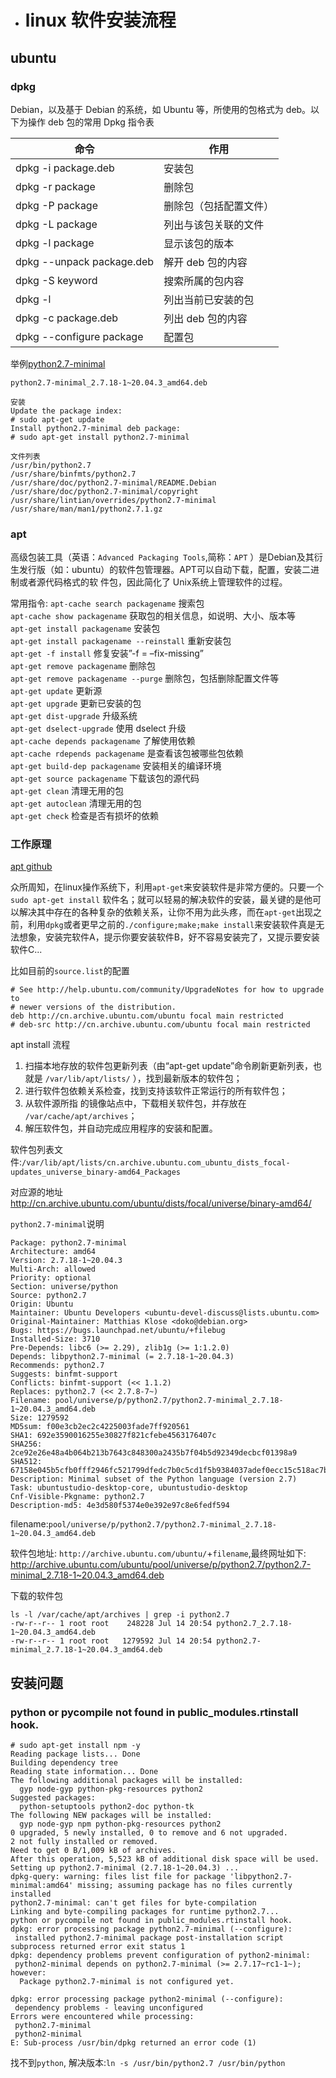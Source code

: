 - # linux 软件安装流程 

## ubuntu 
### dpkg 
Debian，以及基于 Debian 的系统，如 Ubuntu 等，所使用的包格式为 deb。以下为操作 deb 包的常用 Dpkg 指令表  

| 命令	                 | 作用 | 
| -- | -- |
| dpkg -i package.deb	 | 安装包  | 
| dpkg -r package	     | 删除包 | 
| dpkg -P package	     | 删除包（包括配置文件） | 
| dpkg -L package	     | 列出与该包关联的文件 | 
| dpkg -l package	     | 显示该包的版本 | 
| dpkg --unpack package.deb	 | 解开 deb 包的内容 | 
| dpkg -S keyword	 | 搜索所属的包内容 | 
| dpkg -l	 | 列出当前已安装的包 | 
| dpkg -c package.deb	 | 列出 deb 包的内容 | 
| dpkg --configure package	 | 配置包 | 

举例[python2.7-minimal](https://ubuntu.pkgs.org/20.04/ubuntu-updates-universe-amd64/python2.7-minimal_2.7.18-1~20.04.3_amd64.deb.html)  
```
python2.7-minimal_2.7.18-1~20.04.3_amd64.deb

安装
Update the package index:
# sudo apt-get update
Install python2.7-minimal deb package:
# sudo apt-get install python2.7-minimal

文件列表
/usr/bin/python2.7
/usr/share/binfmts/python2.7
/usr/share/doc/python2.7-minimal/README.Debian
/usr/share/doc/python2.7-minimal/copyright
/usr/share/lintian/overrides/python2.7-minimal
/usr/share/man/man1/python2.7.1.gz
```


### apt
高级包装工具（英语：`Advanced Packaging Tools`,简称：`APT` ）是Debian及其衍生发行版（如：ubuntu）的软件包管理器。APT可以自动下载，配置，安装二进制或者源代码格式的软 件包，因此简化了 Unix系统上管理软件的过程。


常用指令:
`apt-cache search packagename` 搜索包  
`apt-cache show packagename` 获取包的相关信息，如说明、大小、版本等  
`apt-get install packagename` 安装包   
`apt-get install packagename --reinstall` 重新安装包  
`apt-get -f install` 修复安装”-f = –fix-missing”  
`apt-get remove packagename` 删除包  
`apt-get remove packagename --purge` 删除包，包括删除配置文件等  
`apt-get update` 更新源  
`apt-get upgrade` 更新已安装的包  
`apt-get dist-upgrade` 升级系统  
`apt-get dselect-upgrade` 使用 dselect 升级  
`apt-cache depends packagename` 了解使用依赖  
`apt-cache rdepends packagename` 是查看该包被哪些包依赖  
`apt-get build-dep packagename` 安装相关的编译环境  
`apt-get source packagename` 下载该包的源代码  
`apt-get clean` 清理无用的包  
`apt-get autoclean` 清理无用的包  
`apt-get check` 检查是否有损坏的依赖  


### 工作原理
[apt github](https://github.com/Debian/apt) 


众所周知，在linux操作系统下，利用`apt-get`来安装软件是非常方便的。只要一个`sudo apt-get install` 软件名；就可以轻易的解决软件的安装，最关键的是他可以解决其中存在的各种复杂的依赖关系，让你不用为此头疼，而在`apt-get`出现之前，利用`dpkg`或者更早之前的`./configure;make;make install`来安装软件真是无法想象，安装完软件A，提示你要安装软件B，好不容易安装完了，又提示要安装软件C...

比如目前的`source.list`的配置
```shell
# See http://help.ubuntu.com/community/UpgradeNotes for how to upgrade to
# newer versions of the distribution.
deb http://cn.archive.ubuntu.com/ubuntu focal main restricted
# deb-src http://cn.archive.ubuntu.com/ubuntu focal main restricted
```

apt install 流程

1. 扫描本地存放的软件包更新列表（由“apt-get update”命令刷新更新列表，也就是 `/var/lib/apt/lists/` ），找到最新版本的软件包；
2. 进行软件包依赖关系检查，找到支持该软件正常运行的所有软件包；
3. 从软件源所指 的镜像站点中，下载相关软件包，并存放在 `/var/cache/apt/archives`；
4. 解压软件包，并自动完成应用程序的安装和配置。

软件包列表文件:`/var/lib/apt/lists/cn.archive.ubuntu.com_ubuntu_dists_focal-updates_universe_binary-amd64_Packages`  

对应源的地址 http://cn.archive.ubuntu.com/ubuntu/dists/focal/universe/binary-amd64/

`python2.7-minimal`说明  
```shell
Package: python2.7-minimal
Architecture: amd64
Version: 2.7.18-1~20.04.3
Multi-Arch: allowed
Priority: optional
Section: universe/python
Source: python2.7
Origin: Ubuntu
Maintainer: Ubuntu Developers <ubuntu-devel-discuss@lists.ubuntu.com>
Original-Maintainer: Matthias Klose <doko@debian.org>
Bugs: https://bugs.launchpad.net/ubuntu/+filebug
Installed-Size: 3710
Pre-Depends: libc6 (>= 2.29), zlib1g (>= 1:1.2.0)
Depends: libpython2.7-minimal (= 2.7.18-1~20.04.3)
Recommends: python2.7
Suggests: binfmt-support
Conflicts: binfmt-support (<< 1.1.2)
Replaces: python2.7 (<< 2.7.8-7~)
Filename: pool/universe/p/python2.7/python2.7-minimal_2.7.18-1~20.04.3_amd64.deb
Size: 1279592
MD5sum: f00e3cb2ec2c4225003fade7ff920561
SHA1: 692e3590016255e30827f821cfebe4563176407c
SHA256: 2ce92e26e48a4b064b213b7643c848300a2435b7f04b5d92349decbcf01398a9
SHA512: 67158e045b5cfb0fff2946fc521799dfedc7b0c5cd1f5b9384037adef0ecc15c518ac7b7cd32a2d3b8938d88e62dfe0c56fb24575a6ec2d06cfc4fd621c9cbeb
Description: Minimal subset of the Python language (version 2.7)
Task: ubuntustudio-desktop-core, ubuntustudio-desktop
Cnf-Visible-Pkgname: python2.7
Description-md5: 4e3d580f5374e0e392e97c8e6fedf594
```

filename:`pool/universe/p/python2.7/python2.7-minimal_2.7.18-1~20.04.3_amd64.deb`  


软件包地址: `http://archive.ubuntu.com/ubuntu/`+`filename`,最终网址如下:  
http://archive.ubuntu.com/ubuntu/pool/universe/p/python2.7/python2.7-minimal_2.7.18-1~20.04.3_amd64.deb  


下载的软件包
```
ls -l /var/cache/apt/archives | grep -i python2.7
-rw-r--r-- 1 root root    248228 Jul 14 20:54 python2.7_2.7.18-1~20.04.3_amd64.deb
-rw-r--r-- 1 root root   1279592 Jul 14 20:54 python2.7-minimal_2.7.18-1~20.04.3_amd64.deb
```


## 安装问题
### python or pycompile not found in public_modules.rtinstall hook.

```shell
# sudo apt-get install npm -y
Reading package lists... Done
Building dependency tree       
Reading state information... Done
The following additional packages will be installed:
  gyp node-gyp python-pkg-resources python2
Suggested packages:
  python-setuptools python2-doc python-tk
The following NEW packages will be installed:
  gyp node-gyp npm python-pkg-resources python2
0 upgraded, 5 newly installed, 0 to remove and 6 not upgraded.
2 not fully installed or removed.
Need to get 0 B/1,009 kB of archives.
After this operation, 5,523 kB of additional disk space will be used.
Setting up python2.7-minimal (2.7.18-1~20.04.3) ...
dpkg-query: warning: files list file for package 'libpython2.7-minimal:amd64' missing; assuming package has no files currently installed
python2.7-minimal: can't get files for byte-compilation
Linking and byte-compiling packages for runtime python2.7...
python or pycompile not found in public_modules.rtinstall hook.
dpkg: error processing package python2.7-minimal (--configure):
 installed python2.7-minimal package post-installation script subprocess returned error exit status 1
dpkg: dependency problems prevent configuration of python2-minimal:
 python2-minimal depends on python2.7-minimal (>= 2.7.17~rc1-1~); however:
  Package python2.7-minimal is not configured yet.

dpkg: error processing package python2-minimal (--configure):
 dependency problems - leaving unconfigured
Errors were encountered while processing:
 python2.7-minimal
 python2-minimal
E: Sub-process /usr/bin/dpkg returned an error code (1)
```

找不到`python`, 解决版本:`ln -s /usr/bin/python2.7 /usr/bin/python`  



